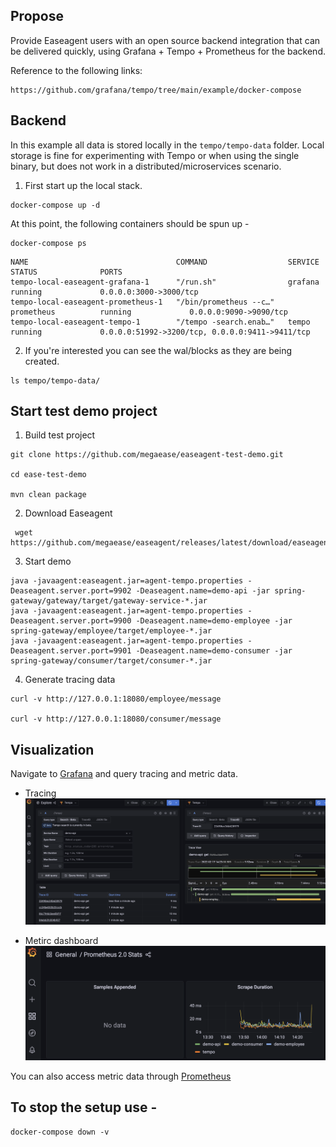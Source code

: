 ## Propose
Provide Easeagent users with an open source backend integration that can be delivered quickly, using Grafana + Tempo + Prometheus for the backend.

Reference to the following links:
```
https://github.com/grafana/tempo/tree/main/example/docker-compose
```


## Backend
In this example all data is stored locally in the `tempo/tempo-data` folder. Local storage is fine for experimenting with Tempo
or when using the single binary, but does not work in a distributed/microservices scenario.

1. First start up the local stack.

```console
docker-compose up -d
```

At this point, the following containers should be spun up -

```console
docker-compose ps
```
```
NAME                                 COMMAND                  SERVICE             STATUS              PORTS
tempo-local-easeagent-grafana-1      "/run.sh"                grafana             running             0.0.0.0:3000->3000/tcp
tempo-local-easeagent-prometheus-1   "/bin/prometheus --c…"   prometheus          running             0.0.0.0:9090->9090/tcp
tempo-local-easeagent-tempo-1        "/tempo -search.enab…"   tempo               running             0.0.0.0:51992->3200/tcp, 0.0.0.0:9411->9411/tcp
```

2. If you're interested you can see the wal/blocks as they are being created.

```console
ls tempo/tempo-data/
```

## Start test demo project

1. Build test project
```
git clone https://github.com/megaease/easeagent-test-demo.git

cd ease-test-demo

mvn clean package

```
2. Download Easeagent 
```
 wget https://github.com/megaease/easeagent/releases/latest/download/easeagent.jar
```

3. Start demo

```
java -javaagent:easeagent.jar=agent-tempo.properties -Deaseagent.server.port=9902 -Deaseagent.name=demo-api -jar spring-gateway/gateway/target/gateway-service-*.jar
java -javaagent:easeagent.jar=agent-tempo.properties -Deaseagent.server.port=9900 -Deaseagent.name=demo-employee -jar spring-gateway/employee/target/employee-*.jar
java -javaagent:easeagent.jar=agent-tempo.properties -Deaseagent.server.port=9901 -Deaseagent.name=demo-consumer -jar spring-gateway/consumer/target/consumer-*.jar
```

4. Generate tracing data
```
curl -v http://127.0.0.1:18080/employee/message

curl -v http://127.0.0.1:18080/consumer/message

```

## Visualization

Navigate to [Grafana](http://localhost:3000/explore) and query tracing and metric data.

- Tracing
![image](./doc/images/tracing.png)

- Metirc dashboard
![image](./doc/images/metric.png)

You can also access metric data through [Prometheus](http://localhost:9090)

## To stop the setup use -

```console
docker-compose down -v
```
